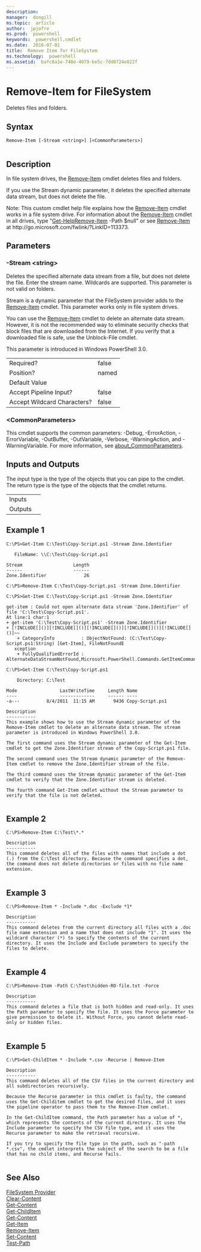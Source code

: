 ```yaml
---
description:  
manager:  dongill
ms.topic:  article
author:  jpjofre
ms.prod:  powershell
keywords:  powershell,cmdlet
ms.date:  2016-07-01
title:  Remove Item for FileSystem
ms.technology:  powershell
ms.assetid:  bafc8a1e-748e-4079-be5c-7dd0724e822f
---
```


# Remove-Item for FileSystem
Deletes files and folders.  
  
## Syntax  
  
```  
Remove-Item [-Stream <string>] [<CommonParameters>]  
  
```  
  
## Description  
 In file system drives, the [Remove-Item](../Microsoft.Powershell.Management/Remove-Item.md) cmdlet deletes files and folders.  
  
 If you use the Stream dynamic parameter, it deletes the specified alternate data stream, but does not delete the file.  
  
 Note: This custom cmdlet help file explains how the [Remove-Item](../Microsoft.Powershell.Management/Remove-Item.md) cmdlet works in a file system drive. For information about the [Remove-Item](../Microsoft.Powershell.Management/Remove-Item.md) cmdlet in all drives, type "[Get-Help](../Microsoft.PowerShell.Core/Get-Help.md)[Remove-Item](../Microsoft.Powershell.Management/Remove-Item.md) \-Path $null" or see [Remove-Item](../Microsoft.Powershell.Management/Remove-Item.md) at http:\/\/go.microsoft.com\/fwlink\/?LinkID\=113373.  
  
## Parameters  
  
### \-Stream \<string\>  
 Deletes the specified alternate data stream from a file, but does not delete the file. Enter the stream name. Wildcards are supported. This parameter is not valid on folders.  
  
 Stream is a dynamic parameter that the FileSystem provider adds to the [Remove-Item](../Microsoft.Powershell.Management/Remove-Item.md) cmdlet. This parameter works only in file system drives.  
  
 You can use the [Remove-Item](../Microsoft.Powershell.Management/Remove-Item.md) cmdlet to delete an alternate data stream. However, it is not the recommended way to eliminate security checks that block files that are downloaded from the Internet. If you verify that a downloaded file is safe, use the Unblock\-File cmdlet.  
  
 This parameter is introduced in Windows PowerShell 3.0.  
  
|||  
|-|-|  
|Required?|false|  
|Position?|named|  
|Default Value||  
|Accept Pipeline Input?|false|  
|Accept Wildcard Characters?|false|  
  
### \<CommonParameters\>  
 This cmdlet supports the common parameters: \-Debug, \-ErrorAction, \-ErrorVariable, \-OutBuffer, \-OutVariable,  \-Verbose, \-WarningAction, and \-WarningVariable. For more information, see [about\_CommonParameters](about_CommonParameters.md).  
  
## Inputs and Outputs  
 The input type is the type of the objects that you can pipe to the cmdlet. The return type is the type of the objects that the cmdlet returns.  
  
|||  
|-|-|  
|Inputs||  
|Outputs||  
  
## Example 1  
  
```  
C:\PS>Get-Item C:\Test\Copy-Script.ps1 -Stream Zone.Identifier  
  
   FileName: \\C:\Test\Copy-Script.ps1  
  
Stream                   Length  
------                   ------  
Zone.Identifier              26  
  
C:\PS>Remove-Item C:\Test\Copy-Script.ps1 -Stream Zone.Identifier  
  
C:\PS>Get-Item C:\Test\Copy-Script.ps1 -Stream Zone.Identifier  
  
get-item : Could not open alternate data stream 'Zone.Identifier' of file 'C:\Test\Copy-Script.ps1'.  
At line:1 char:1  
+ get-item 'C:\Test\Copy-Script.ps1' -Stream Zone.Identifier  
+ [!INCLUDE[]()][!INCLUDE[]()][!INCLUDE[]()][!INCLUDE[]()][!INCLUDE[]()]~~  
    + CategoryInfo          : ObjectNotFound: (C:\Test\Copy-Script.ps1:String) [Get-Item], FileNotFoundE  
   xception  
    + FullyQualifiedErrorId : AlternateDataStreamNotFound,Microsoft.PowerShell.Commands.GetItemCommand  
  
C:\PS>Get-Item C:\Test\Copy-Script.ps1  
  
    Directory: C:\Test  
  
Mode                LastWriteTime     Length Name  
----                -------------     ------ ----  
-a---          8/4/2011  11:15 AM       9436 Copy-Script.ps1  
  
Description  
-----------  
This example shows how to use the Stream dynamic parameter of the Remove-Item cmdlet to delete an alternate data stream. The stream parameter is introduced in Windows PowerShell 3.0.  
  
The first command uses the Stream dynamic parameter of the Get-Item cmdlet to get the Zone.Identifier stream of the Copy-Script.ps1 file.   
  
The second command uses the Stream dynamic parameter of the Remove-Item cmdlet to remove the Zone.Identifier stream of the file.  
  
The third command uses the Stream dynamic parameter of the Get-Item cmdlet to verify that the Zone.Identifier stream is deleted.  
  
The fourth command Get-Item cmdlet without the Stream parameter to verify that the file is not deleted.  
  
```  
  
## Example 2  
  
```  
C:\PS>Remove-Item C:\Test\*.*  
  
Description  
-----------  
This command deletes all of the files with names that include a dot (.) from the C:\Test directory. Because the command specifies a dot, the command does not delete directories or files with no file name extension.  
  
```  
  
## Example 3  
  
```  
C:\PS>Remove-Item * -Include *.doc -Exclude *1*  
  
Description  
-----------  
This command deletes from the current directory all files with a .doc file name extension and a name that does not include "1". It uses the wildcard character (*) to specify the contents of the current directory. It uses the Include and Exclude parameters to specify the files to delete.  
  
```  
  
## Example 4  
  
```  
C:\PS>Remove-Item -Path C:\Test\hidden-RO-file.txt -Force  
  
Description  
-----------  
This command deletes a file that is both hidden and read-only. It uses the Path parameter to specify the file. It uses the Force parameter to give permission to delete it. Without Force, you cannot delete read-only or hidden files.  
  
```  
  
## Example 5  
  
```  
C:\PS>Get-ChildItem * -Include *.csv -Recurse | Remove-Item  
  
Description  
-----------  
This command deletes all of the CSV files in the current directory and all subdirectories recursively.  
  
Because the Recurse parameter in this cmdlet is faulty, the command uses the Get-Childitem cmdlet to get the desired files, and it uses the pipeline operator to pass them to the Remove-Item cmdlet.  
  
In the Get-ChildItem command, the Path parameter has a value of *, which represents the contents of the current directory. It uses the Include parameter to specify the CSV file type, and it uses the Recurse parameter to make the retrieval recursive.  
  
If you try to specify the file type in the path, such as "-path *.csv", the cmdlet interprets the subject of the search to be a file that has no child items, and Recurse fails.  
  
```  
  
## See Also  
 [FileSystem Provider](FileSystem-Provider.md)   
 [Clear-Content](../Microsoft.Powershell.Management/Clear-Content.md)   
 [Get-Content](../Microsoft.Powershell.Management/Get-Content.md)   
 [Get-ChildItem](../Microsoft.Powershell.Management/Get-ChildItem.md)   
 [Get-Content](../Microsoft.Powershell.Management/Get-Content.md)   
 [Get-Item](../Microsoft.Powershell.Management/Get-Item.md)   
 [Remove-Item](../Microsoft.Powershell.Management/Remove-Item.md)   
 [Set-Content](../Microsoft.Powershell.Management/Set-Content.md)   
 [Test-Path](../Microsoft.Powershell.Management/Test-Path.md)

